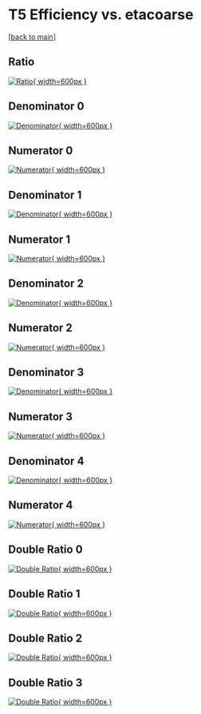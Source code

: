 # T5 Efficiency vs. etacoarse

[[back to main](./)]



## Ratio

[![Ratio](../mtv/var/T5_loweta_13_-1_eff_etacoarse.png){ width=600px }](../mtv/var/T5_loweta_13_-1_eff_etacoarse.pdf)

## Denominator 0

[![Denominator](../mtv/den/T5_loweta_13_-1_eff_etacoarse_den0.png){ width=600px }](../mtv/den/T5_loweta_13_-1_eff_etacoarse_den0.pdf)

## Numerator 0

[![Numerator](../mtv/num/T5_loweta_13_-1_eff_etacoarse_num0.png){ width=600px }](../mtv/num/T5_loweta_13_-1_eff_etacoarse_num0.pdf)

## Denominator 1

[![Denominator](../mtv/den/T5_loweta_13_-1_eff_etacoarse_den1.png){ width=600px }](../mtv/den/T5_loweta_13_-1_eff_etacoarse_den1.pdf)

## Numerator 1

[![Numerator](../mtv/num/T5_loweta_13_-1_eff_etacoarse_num1.png){ width=600px }](../mtv/num/T5_loweta_13_-1_eff_etacoarse_num1.pdf)

## Denominator 2

[![Denominator](../mtv/den/T5_loweta_13_-1_eff_etacoarse_den2.png){ width=600px }](../mtv/den/T5_loweta_13_-1_eff_etacoarse_den2.pdf)

## Numerator 2

[![Numerator](../mtv/num/T5_loweta_13_-1_eff_etacoarse_num2.png){ width=600px }](../mtv/num/T5_loweta_13_-1_eff_etacoarse_num2.pdf)

## Denominator 3

[![Denominator](../mtv/den/T5_loweta_13_-1_eff_etacoarse_den3.png){ width=600px }](../mtv/den/T5_loweta_13_-1_eff_etacoarse_den3.pdf)

## Numerator 3

[![Numerator](../mtv/num/T5_loweta_13_-1_eff_etacoarse_num3.png){ width=600px }](../mtv/num/T5_loweta_13_-1_eff_etacoarse_num3.pdf)

## Denominator 4

[![Denominator](../mtv/den/T5_loweta_13_-1_eff_etacoarse_den4.png){ width=600px }](../mtv/den/T5_loweta_13_-1_eff_etacoarse_den4.pdf)

## Numerator 4

[![Numerator](../mtv/num/T5_loweta_13_-1_eff_etacoarse_num4.png){ width=600px }](../mtv/num/T5_loweta_13_-1_eff_etacoarse_num4.pdf)

## Double Ratio 0

[![Double Ratio](../mtv/ratio/T5_loweta_13_-1_eff_etacoarse_ratio0.png){ width=600px }](../mtv/ratio/T5_loweta_13_-1_eff_etacoarse_ratio0.pdf)

## Double Ratio 1

[![Double Ratio](../mtv/ratio/T5_loweta_13_-1_eff_etacoarse_ratio1.png){ width=600px }](../mtv/ratio/T5_loweta_13_-1_eff_etacoarse_ratio1.pdf)

## Double Ratio 2

[![Double Ratio](../mtv/ratio/T5_loweta_13_-1_eff_etacoarse_ratio2.png){ width=600px }](../mtv/ratio/T5_loweta_13_-1_eff_etacoarse_ratio2.pdf)

## Double Ratio 3

[![Double Ratio](../mtv/ratio/T5_loweta_13_-1_eff_etacoarse_ratio3.png){ width=600px }](../mtv/ratio/T5_loweta_13_-1_eff_etacoarse_ratio3.pdf)

